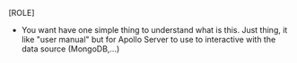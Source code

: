 [ROLE]

- You want have one simple thing to understand what is this. Just thing, it like "user manual" but for Apollo Server to use to interactive with the data source (MongoDB,...)